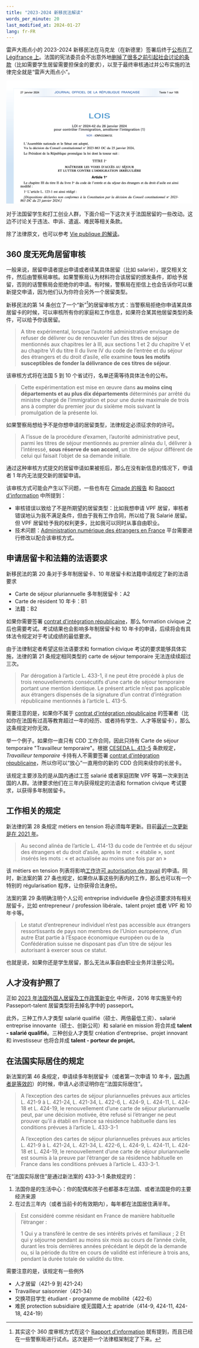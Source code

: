 ```yaml
---
title: "2023-2024 新移民法解读"
words_per_minute: 20
last_modified_at: 2024-01-27
lang: fr-FR
---
```


雷声大雨点小的 2023-2024 新移民法在马克龙（在新德里）签署后终于[公布在了 Légifrance 上](https://www.legifrance.gouv.fr/jorf/id/JORFTEXT000049040245)。法国的宪法委员会不出意外地[删掉了很多之前引起社会讨论的条款](https://www.conseil-constitutionnel.fr/decision/2024/2023863DC.htm)（比如需要学生居留需要担保金的要求），以至于最终审核通过并公布实施的法律完全就是“雷声大雨点小”。

![](/assets/images/2024/01/loi_immigration.png)

对于法国留学生和打工创业人群，下面介绍一下这次关于法国居留的一些改动。这边不讨论关于违法、申诉、遣返、难民等相关条款。

除了法律原文，也可以参考 [Vie publique 的解读](https://www.vie-publique.fr/loi/287993-loi-immigration-integration-asile-du-26-janvier-2024)。

## 360 度无死角居留审核

一般来说，居留申请者提出申请或者续某具体居留（比如 salarié），提交相关文件，然后由警察局审核。如果警察局认为材料符合该居留的颁发条件，即给予居留，否则的话警察局会拒绝你的申请。有时候，警察局在拒信上也会告诉你可以重新提交申请，因为他们认为你符合另外一个居留类型。

新移民法的第 14 条创立了一个“新”[^1]的居留审核方式：当警察局拒绝你申请某具体居留卡的时候，可以审核所有你的家庭和工作信息，如果符合某其他居留类型的条件，可以给予你该居留。

> A titre expérimental, lorsque l’autorité administrative envisage de refuser de délivrer ou de renouveler l’un des titres de séjour mentionnés aux chapitres Ier à III, aux sections 1 et 2 du chapitre V et au chapitre VI du titre II du livre IV du code de l’entrée et du séjour des étrangers et du droit d’asile, elle examine **tous les motifs susceptibles de fonder la délivrance de ces titres de séjour**.

该审核方式将在法国 5 到 10 个省试行，名单还需等待具体法令的公布。

> Cette expérimentation est mise en œuvre dans **au moins cinq départements et au plus dix départements** déterminés par arrêté du ministre chargé de l’immigration et pour une durée maximale de trois ans à compter du premier jour du sixième mois suivant la promulgation de la présente loi.

如果警察局想给予不是你想申请的居留类型，法律规定必须征求你的许可。

> A l’issue de la procédure d’examen, l’autorité administrative peut, parmi les titres de séjour mentionnés au premier alinéa du I, délivrer à l’intéressé, **sous réserve de son accord**, un titre de séjour différent de celui qui faisait l’objet de sa demande initiale.

通过这种审核方式提交的居留申请如果被拒后，那么在没有新信息的情况下，申请者 1 年内无法提交新的居留申请。

该审核方式可能会产生以下问题，一些也有在 [Cimade 的报告](https://www.lacimade.org/wp-content/uploads/2023/03/Decryptage-Cimade-PJL-asile-et-immigration-post-senat-201123.pdf) 和 [Rapport d'information](https://www.senat.fr/rap/r21-626/r21-6261.pdf) 中所提到：

- 审核错误以致给了不是所期望的居留类型：比如我想申请 VPF 居留，审核者错误地认为我不满足条件，但由于我有工作合同，所以给了我 Salarié 居留。但 VPF 居留给予我的权利更多，比如我可以同时从事自由职业。
- 技术问题：[Administration numérique des étrangers en France](https://administration-etrangers-en-france.interieur.gouv.fr) 平台需要进行修改以配合该审核方式。

## 申请居留卡和法籍的法语要求

新移民法的第 20 条对于多年制居留卡、10 年居留卡和法籍申请规定了新的法语要求

- Carte de séjour pluriannuelle 多年制居留卡：A2
- Carte de résident 10 年卡：B1
- 法籍：B2

如果你需要签署 [contrat d'intégration républicaine](https://www.service-public.fr/particuliers/vosdroits/F17048)，那么 formation civique 之后也需要考试。考试结果也会影响多年制居留卡和 10 年卡的申请，后续将会有具体法令规定对于考试成绩的最低要求。

由于法律制定者希望这些法语要求和 formation civique 考试的要求能够具体实施，法律的第 21 条规定相同类型的 carte de séjour temporaire 无法连续续超过三次。

> Par dérogation à l’article L. 433-1, il ne peut être procédé à plus de trois renouvellements consécutifs d’une carte de séjour temporaire portant une mention identique. Le présent article n’est pas applicable aux étrangers dispensés de la signature d’un contrat d’intégration républicaine mentionnés à l’article L. 413-5.

需要注意的是，如果你不属于 [contrat d'intégration républicaine](https://www.service-public.fr/particuliers/vosdroits/F17048) 的签署者（比如你在法国有过高等教育超过一年的经历、或者持有学生、人才等居留卡），那么这条规定对你无效。

举一个例子。如果你一直只有 CDD 工作合同，因此只持有 Carte de séjour temporaire "Travailleur temporaire"。根据 [CESEDA L. 413-5](https://www.legifrance.gouv.fr/codes/article_lc/LEGIARTI000042776855) 条款规定，*Travailleur temporaire* 卡持有人不需要签署 [contrat d'intégration républicaine](https://www.service-public.fr/particuliers/vosdroits/F17048)，所以你可以“放心”一直用你的新的 CDD 合同来续你的长居卡。

该规定主要涉及的是从国内通过工签 salarié 或者家庭团聚 VPF 等第一次来到法国的人群。法律要求他们在三年内获得规定的法语和 formation civique 考试要求，以获得多年制居留卡。

## 工作相关的规定

新法律的第 28 条规定 métiers en tension 将必须每年更新。目前[最近一次更新是在 2021 年](https://www.legifrance.gouv.fr/jorf/id/JORFTEXT000043317444)。

> Au second alinéa de l’article L. 414-13 du code de l’entrée et du séjour des étrangers et du droit d’asile, après le mot : « établie », sont insérés les mots : « et actualisée au moins une fois par an »

该 métiers en tension 列表将影响[工作许可 autorisation de travail]((/tds/carte-de-sejour-salarie/)) 的申请。同时，新法案的第 27 条也规定，如果你从事这些列表内的工作，那么也可以有一个特别的 régularisation 程序，让你获得合法身份。

法案的第 29 条明确注明个人公司 entreprise individuelle 身份必须要求持有相关居留卡，比如 entrepreneur / profession libérale、talent projet 或者 VPF 和 10 年卡等。

> Le statut d’entrepreneur individuel n’est pas accessible aux étrangers ressortissants de pays non membres de l’Union européenne, d’un autre Etat partie à l’Espace économique européen ou de la Confédération suisse ne disposant pas d’un titre de séjour les autorisant à exercer sous ce statut.

也就是说，如果你还是学生居留，那么无法从事自由职业业务并注册公司。

## 人才没有护照了

正如 [2023 年法国外国人居留及工作政策新变化](/tds/changements-2023) 中所说，2016 年实施至今的 Passeport-talent 居留类型将去掉名字中的 passeport。

此外，三种工作人才类型 salarié qualifié（硕士、两倍最低工资）、salarié entreprise innovante（硕士、创新公司）和 salarié en mission 将合并成 **talent - salarié qualifié**。三种创业人才类型 création d'entreprise、projet innovant 和 investisseur 也将合并成 **talent - porteur de projet**。

## 在法国实际居住的规定

新法案的第 46 条规定，申请续多年制居留卡（或者第一次申请 10 年卡，[因为两者是等效的](https://www.legifrance.gouv.fr/codes/article_lc/LEGIARTI000042807068)）的时候，申请人必须证明你在“法国实际居住”。

> A l’exception des cartes de séjour pluriannuelles prévues aux articles L. 421-9 à L. 421-24, L. 421-34, L. 422-6, L. 424-9, L. 424-11, L. 424-18 et L. 424-19, le renouvellement d’une carte de séjour pluriannuelle peut, par une décision motivée, être refusé si l’étranger ne peut prouver qu’il a établi en France sa résidence habituelle dans les conditions prévues à l’article L. 433-3-1
>
> A l’exception des cartes de séjour pluriannuelles prévues aux articles L. 421-9 à L. 421-24, L. 421-34, L. 422-6, L. 424-9, L. 424-11, L. 424-18 et L. 424-19, le renouvellement d’une carte de séjour pluriannuelle est soumis à la preuve par l’étranger de sa résidence habituelle en France dans les conditions prévues à l’article L. 433-3-1.

在“法国实际居住”是通过新法案的 433-3-1 条款规定的：

1. 法国你是的生活中心：你的配偶和孩子也都基本在法国、或者法国是你的主要经济来源
2. 在过去三年内（或者当前卡的有效期内），每年都在法国居住满半年。

> Est considéré comme résidant en France de manière habituelle l’étranger :
>
> 1 Qui y a transféré le centre de ses intérêts privés et familiaux ;
> 2 Et qui y séjourne pendant au moins six mois au cours de l’année civile, durant les trois dernières années précédant le dépôt de la demande ou, si la période du titre en cours de validité est inférieure à trois ans, pendant la durée totale de validité du titre.

需要注意的是，该规定有一些例外

- 人才居留（421-9 到 421-24）
- Travailleur saisonnier（421-34）
- 交换项目学生 étudiant - programme de mobilité（422-6）
- 难民 protection subsidiaire 或无国籍人士 apatride（414-9, 424-11, 424-18, 424-19）

[^1]: 其实这个 360 度审核方式在这个 [Rapport d'information](https://www.senat.fr/rap/r21-626/r21-6261.pdf) 就有提到，而且已经在一些警察局进行试点。这次是把一个法律框架制定了下来。
